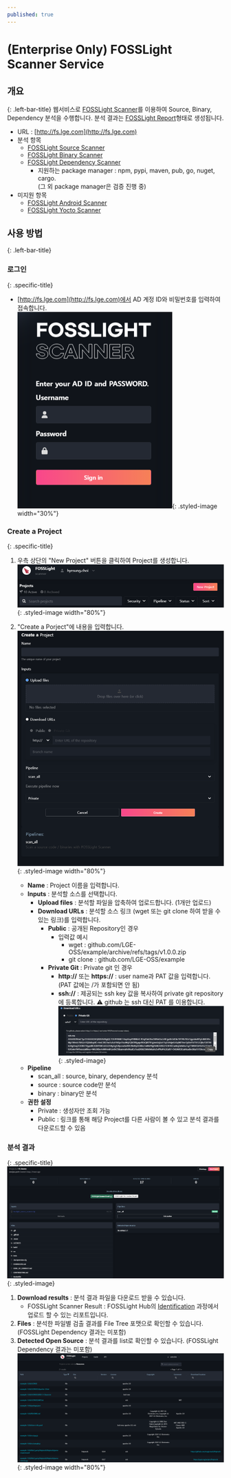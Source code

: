 ```yaml
---
published: true
---
```


# (Enterprise Only) FOSSLight Scanner Service 

## 개요
{: .left-bar-title}
웹서비스로 [FOSSLight Scanner](https://fosslight.org/fosslight-guide/scanner/)를 이용하여 Source, Binary, Dependency 분석을 수행합니다. 분석 결과는 [FOSSLight Report](https://fosslight.org/hub-guide/learn/2_fosslight_report.html)형태로 생성됩니다.    
- URL : [http://fs.lge.com](http://fs.lge.com)
- 분석 항목 
    - [FOSSLight Source Scanner](https://fosslight.org/fosslight-guide/scanner/2_source.html)
    - [FOSSLight Binary Scanner](https://fosslight.org/fosslight-guide/scanner/4_binary.html)
    - [FOSSLight Dependency Scanner](https://fosslight.org/fosslight-guide/scanner/3_dependency.html)
        - 지원하는 package manager : npm, pypi, maven, pub, go, nuget, cargo.  
          (그 외 package manager은 검증 진행 중)  
- 미지원 항목
    - [FOSSLight Android Scanner](https://fosslight.org/fosslight-guide/scanner/6_android.html)
    - [FOSSLight Yocto Scanner](https://fosslight.org/fosslight-guide/scanner/5_yocto.html)


## 사용 방법
{: .left-bar-title}

### 로그인
{: .specific-title}
- [http://fs.lge.com](http://fs.lge.com)에서 AD 계정 ID와 비밀번호를 입력하여 접속합니다.<br>
![log-in](images/7_fl_ss_login.png){: .styled-image width="30%"}  

### Create a Project 
{: .specific-title} 
1. 우측 상단의 "New Project" 버튼을 클릭하여 Project를 생성합니다. 
![New Project](images/7_fl_ss_newproject.png){: .styled-image width="80%"}  

2. "Create a Porject"에 내용을 입력합니다.  
![Creat a Project](images/7_fl_ss_create_project.png){: .styled-image width="80%"}
    - **Name** : Project 이름을 입력합니다.
    - **Inputs** : 분석할 소스를 선택합니다.
        - **Upload files** : 분석할 파일을 압축하여 업로드합니다. (1개만 업로드)
        - **Download URLs** : 분석할 소스 링크 (wget 또는 git clone 하여 받을 수 있는 링크)를 입력합니다.
            - **Public** : 공개된 Repository인 경우 
                - 입력값 예시
                    - wget : github.com/LGE-OSS/example/archive/refs/tags/v1.0.0.zip
                    - git clone : github.com/LGE-OSS/example
            - **Private Git** : Private git 인 경우
                - **http://** 또는 **https://** : user name과 PAT 값을 입력합니다. (PAT 값에는 /가 포함되면 안 됨)
                - **ssh://** : 제공되는 ssh key 값을 복사하여 private git repository에 등록합니다. ⚠️ github 는 ssh 대신 PAT 를 이용합니다.  
                ![ssh](images/7_fl_ss_ssh.png){: .styled-image}  
    - **Pipeline**
        - scan_all : source, binary, dependency 분석
        - source : source code만 분석 
        - binary : binary만 분석   
    - **권한 설정**
        - Private : 생성자만 조회 가능
        - Public : 링크를 통해 해당 Project를 다른 사람이 볼 수 있고 분석 결과를 다운로드할 수 있음 


### 분석 결과
{: .specific-title} 
![analysis_result](images/7_fl_ss_analysis_result.png){: .styled-image}
1. **Download results** : 분석 결과 파일을 다운로드 받을 수 있습니다.
    - FOSSLight Scanner Result : FOSSLight Hub의 [Identification](https://fosslight.org/hub-guide/tutorial/1_project/2_Identification/) 과정에서 업로드 할 수 있는 리포트입니다. 
2. **Files** : 분석한 파일별 검출 결과를 File Tree 포맷으로 확인할 수 있습니다. (FOSSLight Dependency 결과는 미포함)
3. **Detected Open Source** : 분석 결과를 list로 확인할 수 있습니다.  (FOSSLight Dependency 결과는 미포함)  
![detected_opensource](images/7_fl_ss_detected_opensource.png){: .styled-image width="80%"}  
